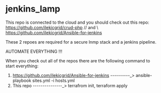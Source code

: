 # jenkins_lamp
This repo is connected to the cloud and you should check out this repo: https://github.com/ilekicgrid/crud-php  // and \\ https://github.com/ilekicgrid/Ansible-for-jenkins 

These 2 repoes are required for a secure lnmp stack and a jenkins pipeline.

AUTOMATE EVERYTHING !!!


When you check out all of the repos there are the following command to start everything:
1) https://github.com/ilekicgrid/Ansible-for-jenkins       ----------_> ansible-playbook sites.yml -i hosts.yml
2) This repo       ---------------_>     terrafrom init, terraform apply
